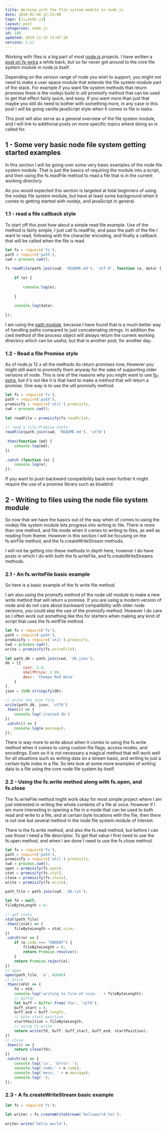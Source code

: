 ```yaml
---
title: Working with the file system module in node.js
date: 2018-02-08 22:23:00
tags: [js,node.js]
layout: post
categories: node.js
id: 148
updated: 2019-11-25 13:07:10
version: 1.11
---
```


Working with files is a big part of most [node.js](https://nodejs.org/en) projects. I have written a [post on fs-extra](/2018/01/08/nodejs-fs-extra/) a while back, but so far never got around to the core file system module in node.js itself.

Depending on the version range of node you wish to support, you might not need to make a user space module that extends the file system module part of the stack. For example if you want file system methods that return promises there is the nodejs build in util promisify method that can be used to get that effect fairly quick, and easy. If you want more than just that maybe you still do need to bother with something more, in any case in this post I will be going vanilla javaScript style when it comes to file io tasks.

This post will also serve as a general overview of the file system module, and I will link to additional posts on more specific topics where doing so is called for.

<!-- more -->

## 1 - Some very basic node file system getting started examples

In this section I will be going over some very basic examples of the node file system module. That is just the basics of requiring the module into a script, and then using the fs.readFile method to read a file that is in the current working directory.

As you would expected this section is targeted at total beginners of using the nodejs file system module, but have at least some background when it comes to getting started with nodejs, and javaScript in general.

### 1.1 - read a file callback style

To start off this post how about a simple read file example. Use of the method is fairly simple, I just call fs.readFile, and pass the path of the file I want to read, following with the character encoding, and finally a callback that will be called when the file is read.

```js
let fs = require('fs'),
path = require('path'),
cwd = process.cwd();
 
fs.readFile(path.join(cwd, 'README.md'), 'utf-8', function (e, data) {
 
    if (e) {
 
        console.log(e);
 
    }
 
    console.log(data);
 
});
```

I am using the [path module](/2017/12/27/nodejs-paths/), because I have found that is a much better way of handling paths compared to just concatenating strings. In addition the cwd method of the process object will always return the current working directory which can be useful, but that is another post, for another day.

### 1.2 - Read a file Promise style

As of node.js 12.x all the methods do return promises now, However you might still want to promisify them anyway for the sake of supporting older versions of node. This is one of the reasons why you might want to use [fs-extra](/2018/01/08/nodejs-fs-extra/), but it's not like it is that hard to make a method that will return a promise. One way is to use the util promisify method.

```js
let fs = require('fs'),
path = require('path'),
promisify = require('util').promisify,
cwd = process.cwd();
 
let readFile = promisify(fs.readFile);
 
// read a file Promise style
readFile(path.join(cwd, 'README.md'), 'utf8')
 
.then(function (md) {
    console.log(md);
})
 
.catch (function (e) {
    console.log(e);
});
```

If you want to push backward compatibility back even further it might require the use of a promise library such as bluebird.

## 2 - Writing to files using the node file system module

So now that we have the basics out of the way when of comes to using the nodejs file system module lets progress into writing to file. There is more than one method, and file mode when it comes to writing to files, as well as reading from theme. However in this section I will be focusing on the fs.wirFile method, and the fs.createWriteStream methods.

I will not be getting into these methods in depth here, however I do have posts in which I do with both the fs.writeFile, and fs.createWriteStreams methods.

### 2.1 - An fs.writeFile basic example

So here is a basic example of the fs write file method. 

I am also using the promsify method of the node util module to make a new write method that will return a promise. If you are using a modern version of node and do not care about backward compatibility with older node versions, you could skip the use of the promisify method. However I do care so I often work out something like this for starters when making any kind of script that uses the fs.wirtFile method.

```js
let fs = require('fs'),
path = require('path'),
promisify = require('util').promisify,
cwd = process.cwd(),
write = promisify(fs.writeFile);
 
let path_db = path.join(cwd, 'db.json'),
db = [{
        cost: 2.8,
        shelfPrice: 2.99,
        desc: 'Cheepo Red Wine'
    }
],
json = JSON.stringify(db);
 
// write the json file
write(path_db, json, 'utf8')
.then(() => {
    console.log('created db')
})
.catch(() => {
    console.log(e.message);
});
```

There is way more to write about when it comes to using the fs.write method when it comes to using custom file flags, access modes, and encodings. Even so it is not necessary a magical method that will work well for all situations such as writing data  on a stream basis, and writing to just a certain byte index in a file. So lets look at some more examples of writing data to a file using the core node file system by itself.

### 2.2 - Using the fs.write method along with fs.open, and fs.close

The fs.writeFile method might work okay for most simple project where I am just interested in writing the whole contents of a file at once. However if I am more interesting in opening a file in a mode that can be used to both read and write to a file, and at certain byte locations with the file, then there is not one but several method in the node file system module of interest.

There is the fs.write method, and also the fs.read method, but before I can use those I need a file descriptor. To get that value I first need to use the fs.open method, and when I am done I need to use the fs.close method.

```js
let fs = require('fs'),
path = require('path'),
promisify = require('util').promisify,
cwd = process.cwd(),
open = promisify(fs.open),
stat = promisify(fs.stat),
close = promisify(fs.close),
write = promisify(fs.write),

path_file = path.join(cwd, 'db.txt');
 
let fd = null,
fileByteLength = 0;
 
// get stats
stat(path_file)
.then((stat) => {
    fileByteLength = stat.size;
})
.catch((e) => {
    if (e.code === "ENOENT") {
        fileByteLength = 0;
        return Promise.resolve();
    }
    return Promise.reject(e);
})
// open
open(path_file, 'a', 0o666)
// write
.then((nFd) => {
    fd = nFd;
    console.log('writing to file of size: ' + fileByteLength);
    // buffer
    let buff = Buffer.from('foo', 'utf8'),
    buff_start = 0,
    buff_end = buff.length,
    // byte start position
    startPosition = fileByteLength;
    // using fs.write
    return write(fd, buff, buff_start, buff_end, startPosition);
})
// close
.then(() => {
    return close(fd);
})
.catch((e) => {
    console.log('\n', 'Error: ');
    console.log('code:' + e.code);
    console.log('mess: ' + e.message);
    console.log('');
});
```

### 2.3 - A fs.createWriteStream basic example

```js
let fs = require('fs');
 
let writer = fs.createWriteStream('helloworld.txt');
 
writer.write('hello world');
```